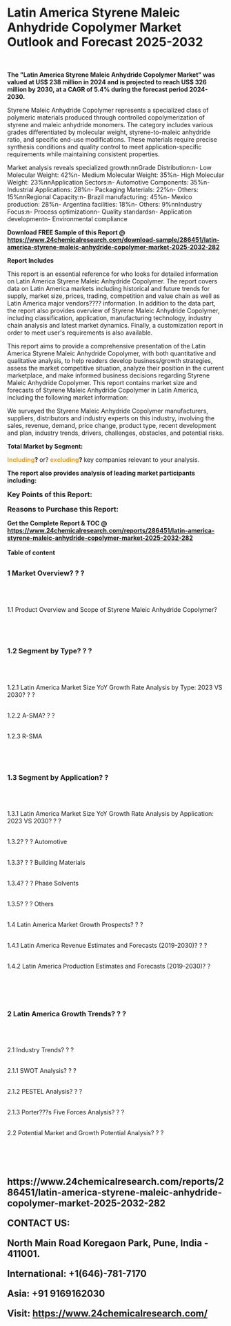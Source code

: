<h1>Latin America Styrene Maleic Anhydride Copolymer Market Outlook and Forecast 2025-2032</h1><br/><p><strong>The "Latin America Styrene Maleic Anhydride Copolymer Market" was valued at US$ 238 million in 2024 and is projected to reach US$ 326 million by 2030, at a <strong>CAGR</strong> of 5.4% during the forecast period 2024-2030.</strong></p><p>Styrene Maleic Anhydride Copolymer represents a specialized class of polymeric materials produced through controlled copolymerization of styrene and maleic anhydride monomers. The category includes various grades differentiated by molecular weight, styrene-to-maleic anhydride ratio, and specific end-use modifications. These materials require precise synthesis conditions and quality control to meet application-specific requirements while maintaining consistent properties.</p><p>Market analysis reveals specialized growth:nnGrade Distribution:n- Low Molecular Weight: 42%n- Medium Molecular Weight: 35%n- High Molecular Weight: 23%nnApplication Sectors:n- Automotive Components: 35%n- Industrial Applications: 28%n- Packaging Materials: 22%n- Others: 15%nnRegional Capacity:n- Brazil manufacturing: 45%n- Mexico production: 28%n- Argentina facilities: 18%n- Others: 9%nnIndustry Focus:n- Process optimizationn- Quality standardsn- Application developmentn- Environmental compliance</p><div><b>Download FREE Sample of this Report @ <a href="https://www.24chemicalresearch.com/download-sample/286451/latin-america-styrene-maleic-anhydride-copolymer-market-2025-2032-282">https://www.24chemicalresearch.com/download-sample/286451/latin-america-styrene-maleic-anhydride-copolymer-market-2025-2032-282</a></b></div><p><strong>Report Includes</strong></p><p>This report is an essential reference for who looks for detailed information on Latin America Styrene Maleic Anhydride Copolymer. The report covers data on Latin America markets including historical and future trends for supply, market size, prices, trading, competition and value chain as well as Latin America major vendors???? information. In addition to the data part, the report also provides overview of Styrene Maleic Anhydride Copolymer, including classification, application, manufacturing technology, industry chain analysis and latest market dynamics. Finally, a customization report in order to meet user's requirements is also available.</p><p>This report aims to provide a comprehensive presentation of the Latin America Styrene Maleic Anhydride Copolymer, with both quantitative and qualitative analysis, to help readers develop business/growth strategies, assess the market competitive situation, analyze their position in the current marketplace, and make informed business decisions regarding Styrene Maleic Anhydride Copolymer. This report contains market size and forecasts of Styrene Maleic Anhydride Copolymer in Latin America, including the following market information:</p><p>We surveyed the Styrene Maleic Anhydride Copolymer manufacturers, suppliers, distributors and industry experts on this industry, involving the sales, revenue, demand, price change, product type, recent development and plan, industry trends, drivers, challenges, obstacles, and potential risks.</p><p><strong>Total Market by Segment:</strong></p><p><strong><span style="color:#f39c12">Including</span>? </strong>or? <strong><span style="color:#f39c12">excluding</span>? </strong>key companies relevant to your analysis.</p><p><strong>The report also provides analysis of leading market participants including:</strong></p><p><strong><span style="font-size:16px">Key Points of this Report:</span></strong></p><p><strong><span style="font-size:16px">Reasons to Purchase this Report:</span></strong></p><div><b>Get the Complete Report & TOC @ <a href="https://www.24chemicalresearch.com/reports/286451/latin-america-styrene-maleic-anhydride-copolymer-market-2025-2032-282">https://www.24chemicalresearch.com/reports/286451/latin-america-styrene-maleic-anhydride-copolymer-market-2025-2032-282</a></b></div><br><b>Table of content</b><p><h2><span style="font-size:16px"><strong>1 Market Overview? ? ? </strong></span></h2><br />
 
 <br />
 
 <p>1.1 Product Overview and Scope of Styrene Maleic Anhydride Copolymer? </p><br />
 
 <br />
 
 <h2><strong><span style="font-size:16px">1.2 Segment by Type? ? ? </span></strong></h2><br />
 
 <br />
 
 <p>1.2.1 Latin America Market Size YoY Growth Rate Analysis by Type: 2023 VS 2030? ? ? <br /><br />
 
 1.2.2 A-SMA? ? ? <br /><br />
 
 1.2.3 R-SMA<br /><br />
 
 <br />
 
 <h2><span style="font-size:16px"><strong>1.3 Segment by Application? ? </strong></span></h2><br />
 
 <br />
 
 <p>1.3.1 Latin America Market Size YoY Growth Rate Analysis by Application: 2023 VS 2030? ? ? <br /><br />
 
 1.3.2? ? ? Automotive<br /><br />
 
 1.3.3? ? ? Building Materials<br /><br />
 
 1.3.4? ? ? Phase Solvents<br /><br />
 
 1.3.5? ? ? Others<br /><br />
 
 1.4 Latin America Market Growth Prospects? ? ? <br /><br />
 
 1.4.1 Latin America Revenue Estimates and Forecasts (2019-2030)? ? ? <br /><br />
 
 1.4.2 Latin America Production Estimates and Forecasts (2019-2030)? ? </p><br />
 
 <br />
 
 <h2><span style="font-size:16px"><strong>2 Latin America Growth Trends? ? ? </strong></span></h2><br />
 
 <br />
 
 <p>2.1 Industry Trends? ? ? <br /><br />
 
 2.1.1 SWOT Analysis? ? ? <br /><br />
 
 2.1.2 PESTEL Analysis? ? ? <br /><br />
 
 2.1.3 Porter???s Five Forces Analysis? ? ? <br /><br />
 
 2.2 Potential Market and Growth Potential Analysis? ? ? </p><br />
 
 <br />
 
 <h2><span style="font-size:16p<br><div><b>Get the Complete Report & TOC @ <a href="https://www.24chemicalresearch.com/reports/286451/latin-america-styrene-maleic-anhydride-copolymer-market-2025-2032-282">https://www.24chemicalresearch.com/reports/286451/latin-america-styrene-maleic-anhydride-copolymer-market-2025-2032-282</a></b></div></p>
 
 <b>CONTACT US:</b><br>
 
 North Main Road Koregaon Park, Pune, India - 411001.<br/>
 
 International: +1(646)-781-7170<br/>
 
 Asia: +91 9169162030<br/>
 
 Visit: <a href="https://www.24chemicalresearch.com/">https://www.24chemicalresearch.com/</a>
 
 <br>